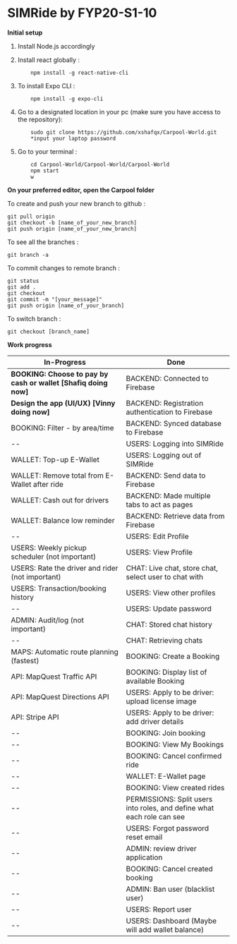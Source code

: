 # SIMRide by FYP20-S1-10



**Initial setup**

1. Install Node.js accordingly

2. Install react globally :
    ```
        npm install -g react-native-cli
    ```

3. To install Expo CLI :
    ```
        npm install -g expo-cli
    ```

4. Go to a designated location in your pc (make sure you have access to the repository):
    ```
        sudo git clone https://github.com/xshafqx/Carpool-World.git
        *input your laptop password
    ```

5. Go to your terminal :
    ```
        cd Carpool-World/Carpool-World/Carpool-World
        npm start
        w
    ```



**On your preferred editor, open the Carpool folder**

To create and push your new branch to github :
```
git pull origin
git checkout -b [name_of_your_new_branch]
git push origin [name_of_your_new_branch]
```


To see all the branches :
```
git branch -a
```


To commit changes to remote branch :
```
git status
git add .
git checkout
git commit -m "[your_message]"
git push origin [name_of_your_branch]
```


To switch branch :
```
git checkout [branch_name]
```


**Work progress**

In-Progress | Done
----------- | -----------
**BOOKING: Choose to pay by cash or wallet [Shafiq doing now]** | BACKEND: Connected to Firebase 
**Design the app (UI/UX) [Vinny doing now]** | BACKEND: Registration authentication to Firebase 
BOOKING: Filter - by area/time | BACKEND: Synced database to Firebase 
-- | USERS: Logging into SIMRide 
WALLET: Top-up E-Wallet | USERS: Logging out of SIMRide 
WALLET: Remove total from E-Wallet after ride | BACKEND: Send data to Firebase 
WALLET: Cash out for drivers | BACKEND: Made multiple tabs to act as pages 
WALLET: Balance low reminder | BACKEND: Retrieve data from Firebase 
-- | USERS: Edit Profile 
USERS: Weekly pickup scheduler (not important) | USERS: View Profile 
USERS: Rate the driver and rider (not important) | CHAT: Live chat, store chat, select user to chat with 
USERS: Transaction/booking history | USERS: View other profiles 
-- | USERS: Update password
ADMIN: Audit/log (not important) | CHAT: Stored chat history 
-- | CHAT: Retrieving chats
MAPS: Automatic route planning (fastest) | BOOKING: Create a Booking
API: MapQuest Traffic API | BOOKING: Display list of available Booking
API: MapQuest Directions API | USERS: Apply to be driver: upload license image
API: Stripe API | USERS: Apply to be driver: add driver details
-- | BOOKING: Join booking
-- | BOOKING: View My Bookings
-- | BOOKING: Cancel confirmed ride
-- | WALLET: E-Wallet page
-- | BOOKING: View created rides
-- | PERMISSIONS: Split users into roles, and define what each role can see
-- | USERS: Forgot password reset email
-- | ADMIN: review driver application
-- | BOOKING: Cancel created booking
-- | ADMIN: Ban user (blacklist user)
-- | USERS: Report user
-- | USERS: Dashboard (Maybe will add wallet balance)
